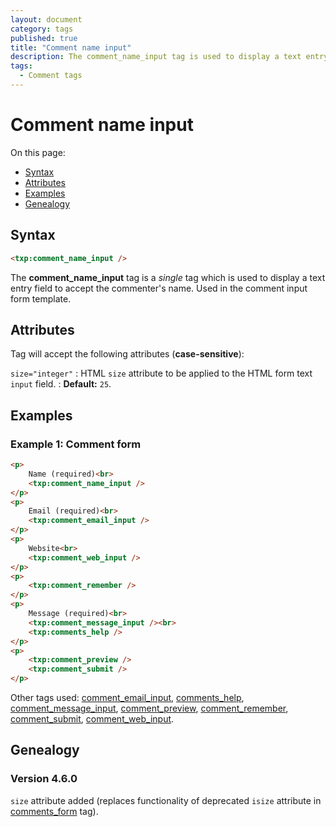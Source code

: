 ```yaml
---
layout: document
category: tags
published: true
title: "Comment name input"
description: The comment_name_input tag is used to display a text entry field to accept the commenter's name.
tags:
  - Comment tags
---
```


# Comment name input

On this page:

* [Syntax](#syntax)
* [Attributes](#attributes)
* [Examples](#examples)
* [Genealogy](#genealogy)

## Syntax

~~~ html
<txp:comment_name_input />
~~~

The **comment_name_input** tag is a *single* tag which is used to display a text entry field to accept the commenter's name. Used in the comment input form template.

## Attributes

Tag will accept the following attributes (**case-sensitive**):

`size="integer"`
: HTML `size` attribute to be applied to the HTML form text `input` field.
: **Default:** `25`.

## Examples

### Example 1: Comment form

~~~ html
<p>
    Name (required)<br>
    <txp:comment_name_input />
</p>
<p>
    Email (required)<br>
    <txp:comment_email_input />
</p>
<p>
    Website<br>
    <txp:comment_web_input />
</p>
<p>
    <txp:comment_remember />
</p>
<p>
    Message (required)<br>
    <txp:comment_message_input /><br>
    <txp:comments_help />
</p>
<p>
    <txp:comment_preview />
    <txp:comment_submit />
</p>
~~~

Other tags used: [comment_email_input](comment_email_input), [comments_help](comments_help), [comment_message_input](comment_message-input), [comment_preview](comment_preview), [comment_remember](comment_remember), [comment_submit](comment_submit), [comment_web_input](comment_web-input).

## Genealogy

### Version 4.6.0

`size` attribute added (replaces functionality of deprecated `isize` attribute in [comments_form](comments_form) tag).
